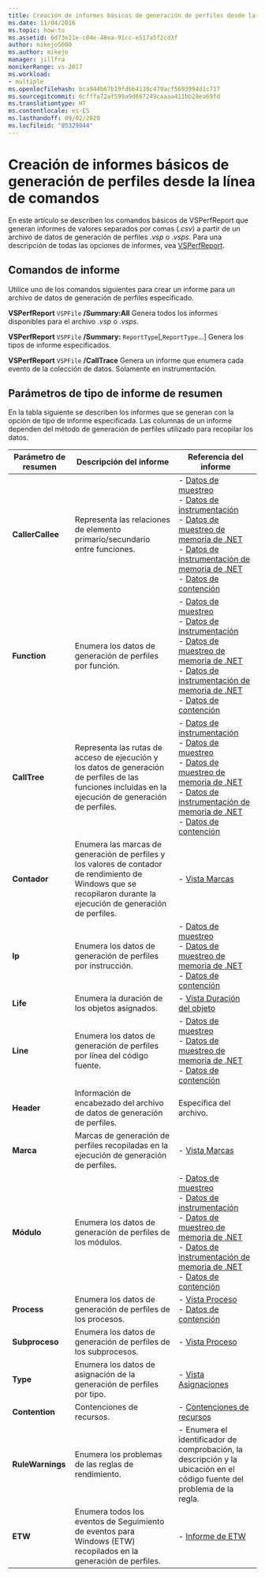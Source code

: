 ```yaml
---
title: Creación de informes básicos de generación de perfiles desde la línea de comandos | Microsoft Docs
ms.date: 11/04/2016
ms.topic: how-to
ms.assetid: 6d73e21e-c04e-48ea-91cc-e517a5f2cd3f
author: mikejo5000
ms.author: mikejo
manager: jillfra
monikerRange: vs-2017
ms.workload:
- multiple
ms.openlocfilehash: bca944b67b19fdbb4138c479acf5693994d1c717
ms.sourcegitcommit: 6cfffa72af599a9d667249caaaa411bb28ea69fd
ms.translationtype: HT
ms.contentlocale: es-ES
ms.lasthandoff: 09/02/2020
ms.locfileid: "85329044"
---
```

# <a name="create-basic-profiling-reports-from-the-command-line"></a>Creación de informes básicos de generación de perfiles desde la línea de comandos
En este artículo se describen los comandos básicos de VSPerfReport que generan informes de valores separados por comas (.*csv*) a partir de un archivo de datos de generación de perfiles .*vsp* o .*vsps*. Para una descripción de todas las opciones de informes, vea [VSPerfReport](../profiling/vsperfreport.md).

## <a name="report-commands"></a>Comandos de informe
 Utilice uno de los comandos siguientes para crear un informe para un archivo de datos de generación de perfiles especificado.

 **VSPerfReport** `VSPFile` **/Summary:All** Genera todos los informes disponibles para el archivo .*vsp* o .*vsps*.

 **VSPerfReport** `VSPFile` **/Summary:** `ReportType`[,`ReportType`…] Genera los tipos de informe especificados.

 **VSPerfReport** `VSPFile` **/CallTrace** Genera un informe que enumera cada evento de la colección de datos. Solamente en instrumentación.

## <a name="summary-report-type-parameters"></a>Parámetros de tipo de informe de resumen
 En la tabla siguiente se describen los informes que se generan con la opción de tipo de informe especificada. Las columnas de un informe dependen del método de generación de perfiles utilizado para recopilar los datos.

|Parámetro de resumen|Descripción del informe|Referencia del informe|
|-----------------------|------------------------|----------------------|
|**CallerCallee**|Representa las relaciones de elemento primario/secundario entre funciones.|-   [Datos de muestreo](../profiling/caller-callee-view-sampling-data.md)<br />-   [Datos de instrumentación](../profiling/caller-callee-view-instrumentation-data.md)<br />-   [Datos de muestreo de memoria de .NET](../profiling/caller-callee-view-dotnet-memory-sampling-data.md)<br />-   [Datos de instrumentación de memoria de .NET](../profiling/caller-callee-view-net-memory-instrumentation-data.md)<br />-   [Datos de contención](../profiling/caller-callee-view-contention-data.md)|
|**Function**|Enumera los datos de generación de perfiles por función.|-   [Datos de muestreo](../profiling/functions-view-sampling-data.md)<br />-   [Datos de instrumentación](../profiling/functions-view-instrumentation-data.md)<br />-   [Datos de muestreo de memoria de .NET](../profiling/functions-view-dotnet-memory-sampling-data.md)<br />-   [Datos de instrumentación de memoria de .NET](../profiling/functions-view-dotnet-memory-instrumentation-data.md)<br />-   [Datos de contención](../profiling/functions-view-contention-data.md)|
|**CallTree**|Representa las rutas de acceso de ejecución y los datos de generación de perfiles de las funciones incluidas en la ejecución de generación de perfiles.|-   [Datos de instrumentación](../profiling/call-tree-view-instrumentation-data.md)<br />-   [Datos de muestreo](../profiling/call-tree-view-sampling-data.md)<br />-   [Datos de muestreo de memoria de .NET](../profiling/call-tree-view-dotnet-memory-sampling-data.md)<br />-   [Datos de instrumentación de memoria de .NET](../profiling/call-tree-view-dotnet-memory-instrumentation-data.md)<br />-   [Datos de contención](../profiling/call-tree-view-contention-data.md)|
|**Contador**|Enumera las marcas de generación de perfiles y los valores de contador de rendimiento de Windows que se recopilaron durante la ejecución de generación de perfiles.|-   [Vista Marcas](../profiling/marks-view.md)|
|**Ip**|Enumera los datos de generación de perfiles por instrucción.|-   [Datos de muestreo](../profiling/instruction-pointers-ips-view-sampling-data.md)<br />-   [Datos de muestreo de memoria de .NET](../profiling/instruction-pointers-ips-view-dotnet-memory-sampling-data.md)<br />-   [Datos de contención](../profiling/instruction-pointers-ips-view-contention-data.md)|
|**Life**|Enumera la duración de los objetos asignados.|-   [Vista Duración del objeto](../profiling/object-lifetime-view.md)|
|**Line**|Enumera los datos de generación de perfiles por línea del código fuente.|-   [Datos de muestreo](../profiling/lines-view-sampling-data.md)<br />-   [Datos de muestreo de memoria de .NET](../profiling/lines-view-dotnet-memory-sampling-data.md)<br />-   [Datos de contención](../profiling/lines-view-contention-data.md)|
|**Header**|Información de encabezado del archivo de datos de generación de perfiles.|Específica del archivo.|
|**Marca**|Marcas de generación de perfiles recopiladas en la ejecución de generación de perfiles.|-   [Vista Marcas](../profiling/marks-view.md)|
|**Módulo**|Enumera los datos de generación de perfiles de los módulos.|-   [Datos de muestreo](../profiling/modules-view-sampling-data.md)<br />-   [Datos de instrumentación](../profiling/modules-view-instrumentation-data.md)<br />-   [Datos de muestreo de memoria de .NET](../profiling/modules-view-dotnet-memory-sampling-data.md)<br />-   [Datos de instrumentación de memoria de .NET](../profiling/modules-view-dotnet-memory-instrumentation-data.md)<br />-   [Datos de contención](../profiling/modules-view-contention-data.md)|
|**Process**|Enumera los datos de generación de perfiles de los procesos.|-   [Vista Proceso](../profiling/process-view.md)<br />-   [Datos de contención](../profiling/process-view-contention-data.md)|
|**Subproceso**|Enumera los datos de generación de perfiles de los subprocesos.|-   [Vista Proceso](../profiling/process-view.md)|
|**Type**|Enumera los datos de asignación de la generación de perfiles por tipo.|-   [Vista Asignaciones](../profiling/dotnet-memory-allocations-view.md)|
|**Contention**|Contenciones de recursos.|-   [Contenciones de recursos](../profiling/resource-contentions-view-contention-data.md)|
|**RuleWarnings**|Enumera los problemas de las reglas de rendimiento.|- Enumera el identificador de comprobación, la descripción y la ubicación en el código fuente del problema de la regla.|
|**ETW**|Enumera todos los eventos de Seguimiento de eventos para Windows (ETW) recopilados en la generación de perfiles.|-   [Informe de ETW](../profiling/event-tracing-for-windows-etw-report.md)|
